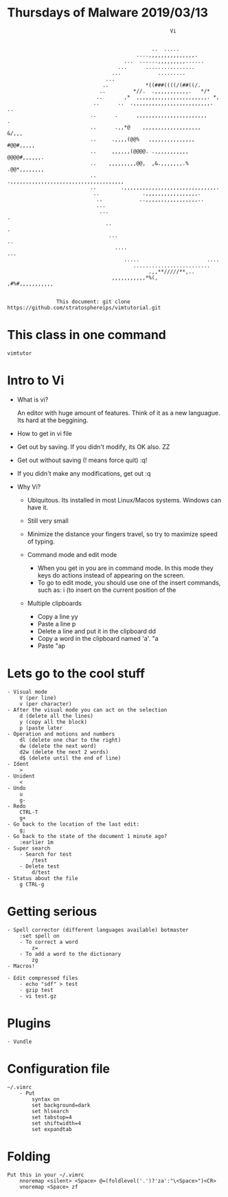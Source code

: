 #                                           Thursdays of Malware 2019/03/13


                                                         Vi


                                                   ..  .....                           
                                              ....,,,,,,,,,,,,,,,.                     
                                          ...  ......,,,,,,,,,......                   
                                        ...      ................                      
                                      ...            .........                         
                                    ...                                                
                                   ..            *((###((((/(##((/.                    
                                  ..         *//.  .,,,,,,,,,,,.   */*                 
                                 ..       ,*  ,,,,,,,,,,,,,,,,,,,,,,,. *,              
                                ..      ..  .,,,,,,,,,,,,,,,,,,,,,,,,,.  ..            
                               ..      .      ,,,,,,,,,,,,,,,,,,,,,,,      .           
                               ..      .,,*@    ,,,,,,,,,,,,,,,,,,,    &/,,,           
                               ..     .,,,,(@@%   ,,,,,,,,,,,,,,,   #@@#,,,,,          
                               ..     ,,,,,,(@@@@. .,,,,,,,,,,,   @@@@#,,,,,,.         
                               ..    ,,,,,,,,,@@,  ,&.,,,,,,,.%   .@@*,,,,,,,,         
                               ..     .,,,,,,,,,,,,,,,,,,,,,,,,,,,,,,,,,,,,,           
                               ..        .,,,,,,,,,,,,,,,,,,,,,,,,,,,,,,.              
                                ..              .,,,,,,,,,,,,,,,,,.                    
                                 ..            ..,,,,,,,,,,,,,,,,,..                   
                                 ...                                                   
                                  ...                                           .      
                                    ..                                        .        
                                     ...                                    ..         
                                       ....                              ...           
                                          .....                      ....              
                                             .........................                 
                                                  .,,**/////**,..                      
                                      ,,,,,,,,,,,*%(,         ,#%#,,,,,,,,,,,          


                    This document: git clone https://github.com/stratosphereips/vimtutorial.git



# This class in one command

    vimtutor 



# Intro to Vi

- What is vi?
    
    An editor with huge amount of features. Think of it as a new languague. Its hard at the beggining.

- How to get in
    vi file

- Get out by saving. If you didn't modify, its OK also.
    ZZ

- Get out without saving (! means force quit)
    :q!

- If you didn't make any modifications, get out
    :q

- Why Vi?
    - Ubiquitous. Its installed in most Linux/Macos systems. Windows can have it.
    - Still very small
    - Minimize the distance your fingers travel, so try to maximize speed of typing.
    - Command mode and edit mode
        - When you get in you are in command mode. In this mode they keys do actions instead of appearing on the screen.
        - To go to edit mode, you should use one of the insert commands, such as:
            i (to insert on the current position of the 
        
    -  Multiple clipboards
        - Copy a line
            yy
        - Paste a line
            p
        - Delete a line and put it in the clipboard
            dd
        - Copy a word in the clipboard named 'a'.
            "a
        - Paste
            "ap

# Lets go to the cool stuff

    - Visual mode
        V (per line)
        v (per character)
    - After the visual mode you can act on the selection
        d (delete all the lines)
        y (copy all the block)
        p (paste later
    - Operation and motions and numbers
        dl (delete one char to the right)
        dw (delete the next word)
        d2w (delete the next 2 words)
        d$ (delete until the end of line)
    - Ident
        >
    - Unident
        <
    - Undo
        u
        g-
    - Redo
        CTRL-T
        g+
    - Go back to the location of the last edit: 
        g;
    - Go back to the state of the document 1 minute ago?
        :earlier 1m
    - Super search
        - Search for test
            /test
        - Delete test
            d/test
    - Status about the file
        g CTRL-g


# Getting serious
    - Spell corrector (different languages available) botmaster 
        :set spell on
        - To correct a word
            z=
        - To add a word to the dictionary
            zg
    - Macros! 
        
    - Edit compressed files
        - echo "sdf" > test
        - gzip test
        - vi test.gz


# Plugins
    - Vundle


# Configuration file
    ~/.vimrc
        - Put
            syntax on
            set background=dark
            set hlsearch
            set tabstop=4
            set shiftwidth=4
            set expandtab

# Folding

    Put this in your ~/.vimrc
        nnoremap <silent> <Space> @=(foldlevel('.')?'za':"\<Space>")<CR>
        vnoremap <Space> zf

    







